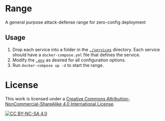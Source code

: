 # Range

A general purpose attack-defense range for zero-config deployment

## Usage

1. Drop each service into a folder in the [`./services`](services) directory.  Each service should have a `docker-compose.yml` file that defines the service.
2. Modify the [`.env`](.env) as desired for all configuration options.
3. Run `docker-compose up -d` to start the range.


# License

This work is licensed under a
[Creative Commons Attribution-NonCommercial-ShareAlike 4.0 International License][cc-by-nc-sa].

[![CC BY-NC-SA 4.0][cc-by-nc-sa-image]][cc-by-nc-sa]

[cc-by-nc-sa]: http://creativecommons.org/licenses/by-nc-sa/4.0/
[cc-by-nc-sa-image]: https://licensebuttons.net/l/by-nc-sa/4.0/88x31.png
[cc-by-nc-sa-shield]: https://img.shields.io/badge/License-CC%20BY--NC--SA%204.0-lightgrey.svg